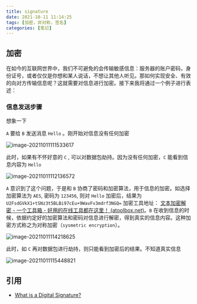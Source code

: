 ```yaml
---
title: signature
date: 2021-10-11 11:14:25
tags: [加密，非对称，签名]
categories: [笔记]
---
```


## 加密

在如今的互联网世界中，我们不可避免的会传输敏感信息：服务器的账户密码，身份证号，或者仅仅是你想和某人说话，不想让其他人听见。那如何实现安全、有效的向对方传输信息呢？这就需要对信息进行加密。接下来我将通过一个例子进行表述：

### 信息发送步骤

想象一下

`A` 要给 `B` 发送消息 `Hello` 。刚开始对信息没有任何加密

![image-20211011111533617](https://cdn.jsdelivr.net/gh/KJohn2q/John-s-figure-bed/image/202110111115034.png)

此时，如果有不怀好意的 `C`  , 可以对数据包劫持。因为没有任何加密，`C` 能看到信息内容为 `Hello`

![image-20211011112136572](https://cdn.jsdelivr.net/gh/KJohn2q/John-s-figure-bed/image/202110111121624.png)

`A` 意识到了这个问题，于是和 `B` 协商了密码和加密算法，用于信息的加密。如选择加密算法为 `AES`, 密码为 `123456`, 则对 `Hello` 加密后，结果为  `U2FsdGVkX1+tSNz3t5BLBi97cEu+9WavFv3mdrf3NGQ=`   加密工具地址： [文本加密解密 - 一个工具箱 - 好用的在线工具都在这里！ (atoolbox.net)](http://www.atoolbox.net/Tool.php?Id=679)。`B` 在收到信息的时候，依据约定好的加密算法和密码对信息进行解密，得到真实的信息内容。这种加密方式称之为对称加密（`sysmetric encryption`）。

![image-20211011114218625](https://cdn.jsdelivr.net/gh/KJohn2q/John-s-figure-bed/image/202110111142676.png)

此时，如 `C` 再对数据包进行劫持，则只能看到加密后的结果。不知道真实信息

![image-20211011115448821](https://cdn.jsdelivr.net/gh/KJohn2q/John-s-figure-bed/image/202110111154890.png)

## 引用

* [What is a Digital Signature?](http://www.youdzone.com/signature.html)
